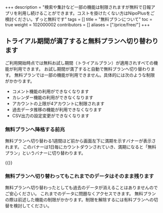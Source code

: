 +++
description = "検索や集計など一部の機能は制限されますが無料で日報アプリを利用し続けることができます。コストを掛けたくない方はNipoPlusをご検討ください。ずっと無料です"
tags = []
title = "無料プランについて"
toc = true
weight = 102000002
contributors = []
aliases = ["/price/free/"]
+++


## トライアル期間が満了すると無料プランへ切り替わります

ご利用開始時点では無料お試し期間（トライアルプラン）が適用されすべての機能が利用できます。
お試し期間が満了すると自動で無料プランへ切り替わります。
無料プランでは一部の機能が利用できません。具体的には次のような制限がかかります。

- コメント機能の利用ができなくなります
- カレンダー機能の利用ができなくなります
- アカウントの上限が4アカウントに制限されます
- 過去データ推移の機能が利用できなくなります
- CSV出力の設定変更ができなくなります


### 無料プランへ降格する前兆

無料プランへ切り替わる1週間ほど前から画面左下に満期を示すバナーが表示されます。
このバナーは1日毎にカウントダウンされていき、満期になると「無料プラン」というバナーに切り替わります。

{{<appscreen filename="remaining" title="期日が近づくと警告ボタンが表示されます"  >}}

### 無料プランへ切り替わってもこれまでのデータはそのまま残ります

無料プランへ切り替わったとしても過去のデータが消えることはありませんのでご安心ください。
これまでのデータに問題なくアクセスできます。
無料プランの際は前述した機能の制限がかかります。制限を解除するには有料プランへの切替を検討してください。

